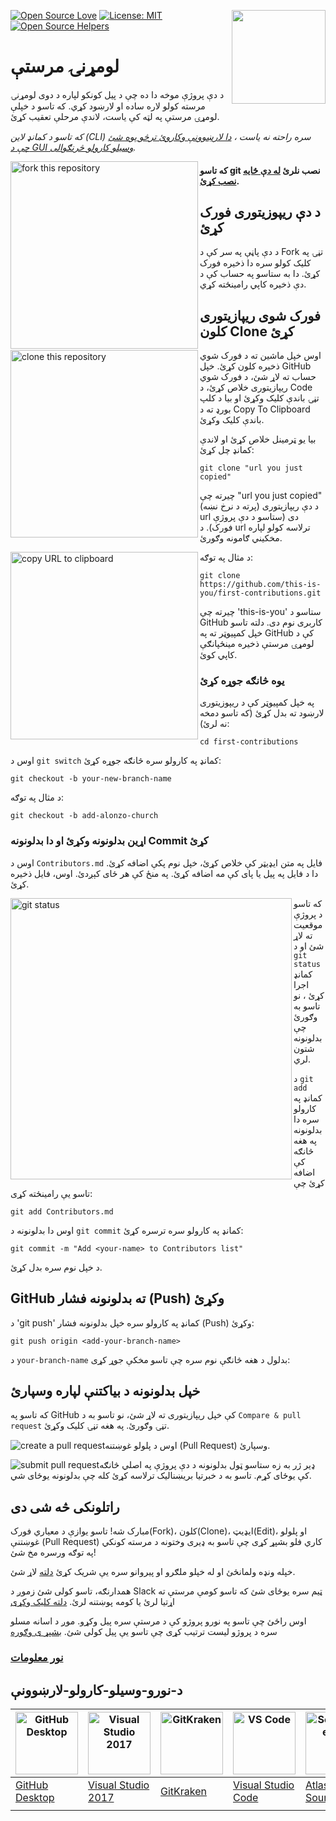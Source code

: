 [![Open Source Love](https://firstcontributions.github.io/open-source-badges/badges/open-source-v1/open-source.svg)](https://github.com/firstcontributions/open-source-badges)
[<img align="right" width="150" src="https://firstcontributions.github.io/assets/Readme/join-slack-team.png">](https://join.slack.com/t/firstcontributors/shared_invite/zt-vchl8cde-S0KstI_jyCcGEEj7rSTQiA)
[![License: MIT](https://img.shields.io/badge/License-MIT-green.svg)](https://opensource.org/licenses/MIT)
[![Open Source Helpers](https://www.codetriage.com/roshanjossey/first-contributions/badges/users.svg)](https://www.codetriage.com/roshanjossey/first-contributions)

<p align="right">

# لومړنۍ مرستې
د دې پروژې موخه دا ده چې د پیل کونکو لپاره د دوی لومړنۍ مرسته کولو لاره ساده او لارښود کړي. که تاسو د خپلې لومړۍ مرستې په لټه کې یاست، لاندې مرحلې تعقیب کړئ.

_که تاسو د کمانډ لاین (CLI) سره راحته نه یاست ، [دا لارښوونې وکاروئ ترڅو پوه شئ چې د GUI وسیلو کارولو څرنګوالی](#د-نورو-وسیلو-کارولو-لارښوونې)._

<img align="left" width="300" src="https://firstcontributions.github.io/assets/Readme/fork.png" alt="fork this repository" />

#### که تاسو git نصب نلرئ [له دې ځایه نصب کړئ](https://help.github.com/articles/set-up-git/).

## د دې ریپوزیتوری فورک کړئ
د دې پاڼې په سر کې د Fork تڼۍ په کلیک کولو سره دا ذخیره فورک کړئ.
دا به ستاسو په حساب کې د دې ذخیره کاپي رامینځته کړي.

## فورک شوی ریپازیتوری کلون Clone کړئ

<img align="left" width="300" src="https://firstcontributions.github.io/assets/Readme/clone.png" alt="clone this repository" />

اوس خپل ماشین ته د فورک شوي ذخیره کلون کړئ. خپل GitHub حساب ته لاړ شئ، د فورک شوي ریپازیتوری خلاص کړئ، د Code تڼۍ باندې کلیک وکړئ او بیا د کلپ بورډ ته د Copy To Clipboard باندې کلیک وکړئ.

بیا یو ټرمینل خلاص کړئ او لاندې کمانډ چل کړئ:
```
git clone "url you just copied"
```
چیرته چې "url you just copied" (پرته د نرخ نښه) د دې ریپازیتوری url دی (ستاسو د دې پروژې فورک). د url ترلاسه کولو لپاره مخکیني ګامونه وګورئ.

<img align="left" width="300" src="https://firstcontributions.github.io/assets/Readme/copy-to-clipboard.png" alt="copy URL to clipboard" />

د مثال په توګه: 
```
git clone https://github.com/this-is-you/first-contributions.git
```
چیرته چې 'this-is-you' ستاسو د GitHub کاربری نوم دی. دلته تاسو خپل کمپیوټر ته په GitHub کې د لومړۍ مرستې ذخیره مینځپانګې کاپي کوئ.

### یوه څانګه جوړه کړئ
په خپل کمپیوټر کې د ریپوزیتوری لارښود ته بدل کړئ (که تاسو دمخه نه لرئ):
```
cd first-contributions
```
اوس د `git switch` کمانډ په کارولو سره څانګه جوړه کړئ:
```
git checkout -b your-new-branch-name
```
د مثال په توګه: 
```
git checkout -b add-alonzo-church
```

### اړین بدلونونه وکړئ او دا بدلونونه Commit کړئ
اوس د `Contributors.md` فایل په متن ایډیټر کې خلاص کړئ، خپل نوم پکې اضافه کړئ. دا د فایل په پیل یا پای کې مه اضافه کړئ. په منځ کې هر ځای کېږدئ. اوس، فایل ذخیره کړئ.

<img align="left" width="450" src="https://firstcontributions.github.io/assets/Readme/git-status.png" alt="git status" />

که تاسو د پروژې موقعیت ته لاړ شئ او د `git status` کمانډ اجرا کړئ ، نو تاسو به وګورئ چې بدلونونه شتون لري.

د `git add` کمانډ په کارولو سره دا بدلونونه په هغه څانګه کې اضافه کړئ چې تاسو یې رامینځته کړی:
```
git add Contributors.md
```  

اوس دا بدلونونه د `git commit` کمانډ په کارولو سره ترسره کړئ:
```
git commit -m "Add <your-name> to Contributors list"
```
<your-name> د خپل نوم سره بدل کړئ.

## GitHub ته بدلونونه فشار (Push) وکړئ
د 'git push' کمانډ په کارولو سره خپل بدلونونه فشار (Push) وکړئ:
```
git push origin <add-your-branch-name>
```
د `your-branch-name` بدلول د هغه څانګې نوم سره چې تاسو مخکې جوړ کړی:

## خپل بدلونونه د بیاکتنې لپاره وسپارئ
که تاسو په GitHub کې خپل ریپازیتوری ته لاړ شئ، نو تاسو به د `Compare & pull request` تڼۍ وګورئ. په هغه تڼۍ کلیک وکړئ.

<img style="float: left;" src="https://firstcontributions.github.io/assets/Readme/compare-and-pull.png" alt="create a pull request" />

اوس د پلولو غوښتنه (Pull Request) وسپارئ.

<img style="float: left;" src="https://firstcontributions.github.io/assets/Readme/submit-pull-request.png" alt="submit pull request" />

ډیر ژر به زه ستاسو ټول بدلونونه د دې پروژې په اصلي څانګه کې یوځای کړم. تاسو به د خبرتیا بریښنالیک ترلاسه کړئ کله چې بدلونونه یوځای شي.

## راتلونکی څه شی دی
مبارک شه! تاسو یوازې د معیاري فورک(Fork)، کلون(Clone)، ایډیټ(Edit)، او پلولو غوښتنې (Pull Request) کاري فلو بشپړ کړی چې تاسو به ډیری وختونه د مرسته کونکي په توګه ورسره مخ شئ!

خپله ونډه ولمانځئ او له خپلو ملګرو او پیروانو سره یې شریک کړئ [دلته](https://firstcontributions.github.io/#social-share) لاړ شئ.

همدارنګه، تاسو کولی شئ زموږ د Slack ټیم سره یوځای شئ که تاسو کومې مرستې ته اړتیا لرئ یا کومه پوښتنه لرئ. [دلته کلیک وکړی](https://join.slack.com/t/firstcontributors/shared_invite/zt-vchl8cde-S0KstI_jyCcGEEj7rSTQiA)

اوس راځئ چې تاسو په نورو پروژو کې د مرستې سره پیل وکړو. موږ د اسانه مسلو سره د پروژو لیست ترتیب کړی چې تاسو یې پیل کولی شئ. [بشپړ ی وګوره](https://firstcontributions.github.io/#project-list)

### [نور معلومات](additional-material/git_workflow_scenarios/additional-material.md)

## د-نورو-وسیلو-کارولو-لارښوونې
| <a href="gui-tool-tutorials/github-desktop-tutorial.md"><img alt="GitHub Desktop" src="https://desktop.github.com/images/desktop-icon.svg" width="100"></a> | <a href="gui-tool-tutorials/github-windows-vs2017-tutorial.md"><img alt="Visual Studio 2017" src="https://upload.wikimedia.org/wikipedia/commons/c/cd/Visual_Studio_2017_Logo.svg" width="100"></a> | <a href="gui-tool-tutorials/gitkraken-tutorial.md"><img alt="GitKraken" src="https://firstcontributions.github.io/assets/gui-tool-tutorials/gitkraken-tutorial/gk-icon.png" width="100"></a> | <a href="gui-tool-tutorials/github-windows-vs-code-tutorial.md"><img alt="VS Code" src="https://upload.wikimedia.org/wikipedia/commons/2/2d/Visual_Studio_Code_1.18_icon.svg" width=100></a> | <a href="gui-tool-tutorials/sourcetree-macos-tutorial.md"><img alt="Sourcetree App" src="https://wac-cdn.atlassian.com/dam/jcr:81b15cde-be2e-4f4a-8af7-9436f4a1b431/Sourcetree-icon-blue.svg" width=100></a> | <a href="gui-tool-tutorials/github-windows-intellij-tutorial.md"><img alt="IntelliJ IDEA" src="https://upload.wikimedia.org/wikipedia/commons/thumb/9/9c/IntelliJ_IDEA_Icon.svg/512px-IntelliJ_IDEA_Icon.svg.png" width=100></a> |
| ----------------------------------------------------------------------------------------------------------------------------------------------------------- | --------------------------------------------------------------------------------------------------------------------------------------------------------------------------------------------------- | -------------------------------------------------------------------------------------------------------------------------------------------------------------------------------------------- | -------------------------------------------------------------------------------------------------------------------------------------------------------------------------------------------- | ------------------------------------------------------------------------------------------------------------------------------------------------------------------------------------------------------------ | -------------------------------------------------------------------------------------------------------------------------------------------------------------------------------------------------------------------------------- |
| [GitHub Desktop](gui-tool-tutorials/github-desktop-tutorial.md)                                                                                             | [Visual Studio 2017](gui-tool-tutorials/github-windows-vs2017-tutorial.md)                                                                                                                          | [GitKraken](gui-tool-tutorials/gitkraken-tutorial.md)                                                                                                                                        | [Visual Studio Code](gui-tool-tutorials/github-windows-vs-code-tutorial.md)                                                                                                                  | [Atlassian Sourcetree](gui-tool-tutorials/sourcetree-macos-tutorial.md)                                                                                                                                      | [IntelliJ IDEA](gui-tool-tutorials/github-windows-intellij-tutorial.md)                                                                                                                                                          |
|                                                                                                                                                             |                                                                                                                                                                                                     |                                                                                                                                                                                              |                                                                                                                                                                                              |                                                                                                                                                                                                              |                                                                                                                                                                                                                                  |
</p>


